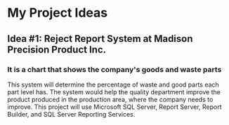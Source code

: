 # My Project Ideas

## Idea #1: Reject Report System at Madison Precision Product Inc.
### It is a chart that shows the company's goods and waste parts
This system will determine the percentage of waste and good parts each part level has. 
The system would help the quality department improve the product produced in the production area, where the company needs to improve.
This project will use Microsoft SQL Server, Report Server, Report Builder, and SQL Server Reporting Services. 
